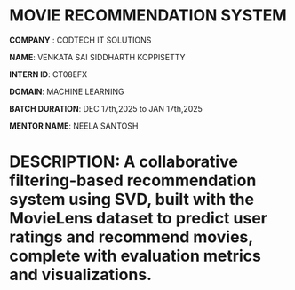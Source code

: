 # MOVIE RECOMMENDATION SYSTEM

**COMPANY** : CODTECH IT SOLUTIONS

**NAME**: VENKATA SAI SIDDHARTH KOPPISETTY

**INTERN ID**: CT08EFX

**DOMAIN**: MACHINE LEARNING

**BATCH DURATION**: DEC 17th,2025 to JAN 17th,2025

**MENTOR NAME**: NEELA SANTOSH

# DESCRIPTION: A collaborative filtering-based recommendation system using SVD, built with the MovieLens dataset to predict user ratings and recommend movies, complete with evaluation metrics and visualizations.
